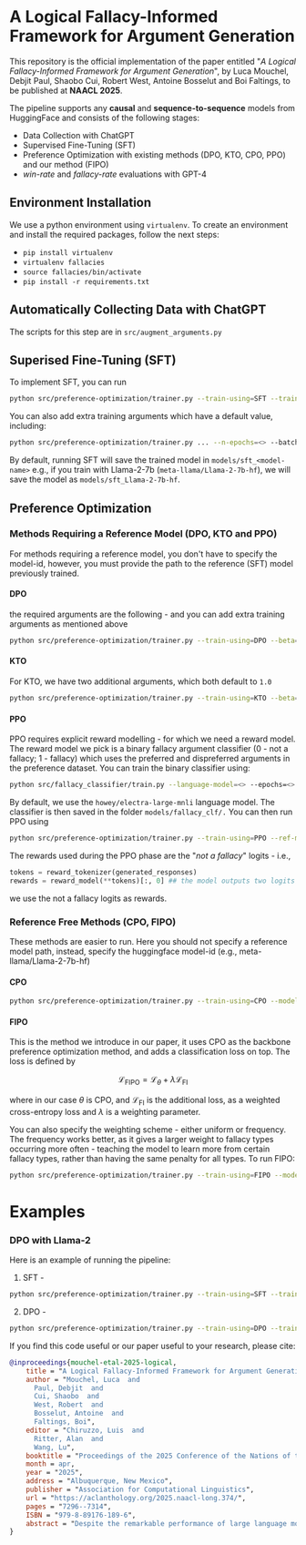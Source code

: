 # A Logical Fallacy-Informed Framework for Argument Generation

This repository is the official implementation of the paper entitled "_A Logical Fallacy-Informed Framework for Argument Generation_", by Luca Mouchel, Debjit Paul, Shaobo Cui, Robert West, Antoine Bosselut and Boi Faltings, to be published at __NAACL 2025__.

The pipeline supports any **causal** and **sequence-to-sequence** models from HuggingFace and consists of the following stages: 
- Data Collection with ChatGPT
- Supervised Fine-Tuning (SFT)
- Preference Optimization with existing methods (DPO, KTO, CPO, PPO) and our method (FIPO)
- _win-rate_ and _fallacy-rate_ evaluations with GPT-4

## Environment Installation
We use a python environment using `virtualenv`. To create an environment and install the required packages, follow the next steps:
+ `pip install virtualenv`
+ `virtualenv fallacies`
+ `source fallacies/bin/activate`
+ `pip install -r requirements.txt`

## Automatically Collecting Data with ChatGPT 
The scripts for this step are in `src/augment_arguments.py`

## Superised Fine-Tuning (SFT)
To implement SFT, you can run 
```bash
python src/preference-optimization/trainer.py --train-using=SFT --train-data=data/sft/train.json --model-name=<HF model-id> --use-peft=True 
```

You can also add extra training arguments which have a default value, including:
```bash
python src/preference-optimization/trainer.py ... --n-epochs=<> --batch-size=<> --gradient-accumulation-steps=<> --learning-rate=<> --warmup-steps=<> --weight-decay=<> --logging-steps=<> --save-steps=<> --output-dir=<> 
```

By default, running SFT will save the trained model in `models/sft_<model-name>` e.g., if you train with Llama-2-7b (`meta-llama/Llama-2-7b-hf`), we will save the model as `models/sft_Llama-2-7b-hf`. 

## Preference Optimization
### Methods Requiring a Reference Model (DPO, KTO and PPO)
For methods requiring a reference model, you don't have to specify the model-id, however, you must provide the path to the reference (SFT) model previously trained.
#### DPO
the required arguments are the following - and you can add extra training arguments as mentioned above
```bash
python src/preference-optimization/trainer.py --train-using=DPO --beta=<> --ref-model-path=<Path to SFT model> --train-data=data/preference-data/train.json
```
#### KTO
For KTO, we have two additional arguments, which both default to `1.0`
```bash 
python src/preference-optimization/trainer.py --train-using=KTO --beta=<> --ref-model-path=<Path to SFT model> --desirable-weight=<> --undesirable-weight=<> --train-data=data/preference-data/train.json
```

#### PPO 
PPO requires explicit reward modelling - for which we need a reward model. 
The reward model we pick is a binary fallacy argument classifier (0 - not a fallacy; 1 - fallacy) which uses the preferred and dispreferred arguments in the preference dataset.
You can train the binary classifier using: 
```bash
python src/fallacy_classifier/train.py --language-model=<> --epochs=<> --batch-size=<> --val-batch-size=<> --lr=<> --data-dir=<> --gradient-accumulation=<> --train-data=data/preference-data/train.json
```
By default, we use the `howey/electra-large-mnli` language model. The classifier is then saved in the folder `models/fallacy_clf/.`
You can then run PPO using
```bash
python src/preference-optimization/trainer.py --train-using=PPO --ref-model-path=<Path to SFT model> --reward-model-path=models/fallacy_clf/<> --train-data=data/preference-data/train.json
```
The rewards used during the PPO phase are the "_not a fallacy_" logits - i.e., 
```python
tokens = reward_tokenizer(generated_responses)
rewards = reward_model(**tokens)[:, 0] ## the model outputs two logits in the form [not a fallacy logit, is a fallacy logit]
```
we use the not a fallacy logits as rewards.

### Reference Free Methods (CPO, FIPO)
These methods are easier to run. Here you should not specify a reference model path, instead, specify the huggingface model-id (e.g., meta-llama/Llama-2-7b-hf)
#### CPO
```bash
python src/preference-optimization/trainer.py --train-using=CPO --model-name=<HF model id> --beta=<> --train-data=data/preference-data/train.json
```

#### FIPO
This is the method we introduce in our paper, it uses CPO as the backbone preference optimization method, and adds a classification loss on top. The loss is defined by

$$\mathcal{L}_{\text{FIPO}} =  \mathcal{L} _ \theta +\lambda\mathcal{L} _ \text{FI} $$

where in our case $\theta$ is CPO, and $\mathcal{L} _ \text{FI}$ is the additional loss, as a weighted cross-entropy loss and $\lambda$ is a weighting parameter.

You can also specify the weighting scheme - either uniform or frequency. The frequency works better, as it gives a larger weight to fallacy types occurring more often - teaching the model to learn more from certain fallacy types, rather than having the same penalty for all types.
To run FIPO:
```bash
python src/preference-optimization/trainer.py --train-using=FIPO --model-name=<HF model id> --lambda-value=<> --weighting-scheme=<frequency or uniform> --beta=<> --train-data=data/preference-data/train.json
```

# Examples 
### DPO with Llama-2
Here is an example of running the pipeline:

1. SFT -
```bash
python src/preference-optimization/trainer.py --train-using=SFT --train-data=data/sft/train.json --model-name=meta-llama/Llama-2-7b-hf --use-peft=True
```
2. DPO -
```bash
python src/preference-optimization/trainer.py --train-using=DPO --train-data=data/preference_optimization/train.json --ref-model-path=models/sft_Llama-2-7b-hf
```
If you find this code useful or our paper useful to your research, please cite: 

```bib
@inproceedings{mouchel-etal-2025-logical,
    title = "A Logical Fallacy-Informed Framework for Argument Generation",
    author = "Mouchel, Luca  and
      Paul, Debjit  and
      Cui, Shaobo  and
      West, Robert  and
      Bosselut, Antoine  and
      Faltings, Boi",
    editor = "Chiruzzo, Luis  and
      Ritter, Alan  and
      Wang, Lu",
    booktitle = "Proceedings of the 2025 Conference of the Nations of the Americas Chapter of the Association for Computational Linguistics: Human Language Technologies (Volume 1: Long Papers)",
    month = apr,
    year = "2025",
    address = "Albuquerque, New Mexico",
    publisher = "Association for Computational Linguistics",
    url = "https://aclanthology.org/2025.naacl-long.374/",
    pages = "7296--7314",
    ISBN = "979-8-89176-189-6",
    abstract = "Despite the remarkable performance of large language models (LLMs), they still struggle with generating logically sound arguments, resulting in potential risks such as spreading misinformation. An important factor contributing to LLMs' suboptimal performance in generating coherent arguments is their oversight of logical fallacies. To address this issue, we introduce fallacy-informed preference optimization (FIPO) that helps steer LLMs toward generating logically sound arguments. FIPO includes a classification loss to capture the fine-grained information on fallacy types. Our results on argument generation tasks show that FIPO reduces the fallacy errors by up to 17.5{\%}. Furthermore, our human evaluation results reveal that the quality of the arguments generated by our method significantly outperforms the fine-tuned baselines and other preference optimization methods, such as DPO. These findings highlight the importance of ensuring models are aware of logical fallacies for effective argument generation."
}
```
